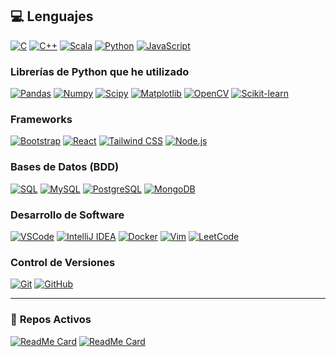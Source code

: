 ## 💻 **Lenguajes**

[![C](https://img.shields.io/badge/-C-A8B9CC?style=flat&logo=c&logoColor=white&link=https://github.com/SebaSalasLvd)](https://github.com/SebaSalasLvd)
[![C++](https://img.shields.io/badge/-C++-00599C?style=flat&logo=cplusplus&logoColor=white&link=https://github.com/SebaSalasLvd)](https://github.com/SebaSalasLvd)
[![Scala](https://img.shields.io/badge/-Scala-DC322F?style=flat&logo=scala&logoColor=white&link=https://github.com/SebaSalasLvd)](https://github.com/SebaSalasLvd)
[![Python](https://img.shields.io/badge/-Python-black?style=flat&logo=python&link=https://github.com/SebaSalasLvd/Python-AWS-TradingAI)](https://github.com/SebaSalasLvd/Python-AWS-TradingAI)
[![JavaScript](https://img.shields.io/badge/-JavaScript-black?style=flat&logo=javascript&link=https://github.com/SebaSalasLvd)](https://github.com/SebaSalasLvd)  

### **Librerías de Python que he utilizado**
[![Pandas](https://img.shields.io/badge/-Pandas-150458?style=flat&logo=Pandas&link=https://github.com/SebaSalasLvd)](https://github.com/SebaSalasLvd)
[![Numpy](https://img.shields.io/badge/-Numpy-lightgray?style=flat&logo=Numpy&logoColor=white&link=https://github.com/SebaSalasLvd)](https://github.com/SebaSalasLvd)
[![Scipy](https://img.shields.io/badge/-Scipy-blue?style=flat&logo=Scipy&logoColor=white&link=https://github.com/SebaSalasLvd)](https://github.com/SebaSalasLvd)
[![Matplotlib](https://img.shields.io/badge/-Matplotlib-black?style=flat&logo=Matplotlib&logoColor=white&link=https://github.com/SebaSalasLvd)](https://github.com/SebaSalasLvd)
[![OpenCV](https://img.shields.io/badge/-OpenCV-5C3EE8?style=flat&logo=OpenCV&logoColor=white&link=https://github.com/SebaSalasLvd)](https://github.com/SebaSalasLvd)
[![Scikit-learn](https://img.shields.io/badge/-Scikit_learn-f79c42?style=flat&logo=Scikit-learn&logoColor=white&link=https://github.com/SebaSalasLvd)](https://github.com/SebaSalasLvd)


### **Frameworks**
[![Bootstrap](https://img.shields.io/badge/-Bootstrap-purple?style=flat&logo=bootstrap&link=https://github.com/SebaSalasLvd)](https://github.com/SebaSalasLvd)
[![React](https://img.shields.io/badge/-React-61DAFB?style=flat&logo=react&logoColor=white&link=https://github.com/SebaSalasLvd)](https://github.com/SebaSalasLvd)
[![Tailwind CSS](https://img.shields.io/badge/-Tailwind%20CSS-38B2AC?style=flat&logo=tailwindcss&logoColor=white&link=https://github.com/SebaSalasLvd)](https://github.com/SebaSalasLvd)
[![Node.js](https://img.shields.io/badge/-Node.js-339933?style=flat&logo=node.js&logoColor=white&link=https://github.com/SebaSalasLvd)](https://github.com/SebaSalasLvd)

### **Bases de Datos (BDD)**
[![SQL](https://img.shields.io/badge/-SQL-orange?style=flat&logo=sql&link=https://github.com/SebaSalasLvd)](https://github.com/SebaSalasLvd)
[![MySQL](https://img.shields.io/badge/-MySQL-lightgray?style=flat&logo=mysql&link=https://github.com/SebaSalasLvd)](https://github.com/SebaSalasLvd)
[![PostgreSQL](https://img.shields.io/badge/-PostgreSQL-blue?style=flat&logo=postgresql&link=https://github.com/SebaSalasLvd)](https://github.com/SebaSalasLvd)
[![MongoDB](https://img.shields.io/badge/-MongoDB-47A248?style=flat&logo=mongodb&logoColor=white)](https://www.mongodb.com/)


### **Desarrollo de Software**
[![VSCode](https://img.shields.io/badge/-VSCode-007ACC?style=flat&logo=visualstudiocode&logoColor=white)](https://code.visualstudio.com/)
[![IntelliJ IDEA](https://img.shields.io/badge/-IntelliJ%20IDEA-000000?style=flat&logo=IntelliJ-IDEA&logoColor=white&link=https://github.com/SebaSalasLvd)](https://github.com/SebaSalasLvd)
[![Docker](https://img.shields.io/badge/-Docker-2496ED?style=flat&logo=Docker&logoColor=white&link=https://github.com/SebaSalasLvd)](https://github.com/SebaSalasLvd)
[![Vim](https://img.shields.io/badge/-Vim-019733?style=flat&logo=Vim&logoColor=white&link=https://github.com/SebaSalasLvd)](https://github.com/SebaSalasLvd)
[![LeetCode](https://img.shields.io/badge/-LeetCode-02569B?style=flat&logo=leetCode&logoColor=white&link=https://github.com/SebaSalasLvd)](https://github.com/SebaSalasLvd)

### **Control de Versiones**
[![Git](https://img.shields.io/badge/-Git-black?style=flat&logo=git&link=https://github.com/SebaSalasLvd)](https://github.com/SebaSalasLvd)
[![GitHub](https://img.shields.io/badge/-GitHub-181717?style=flat&logo=github&link=https://github.com/SebaSalasLvd)](https://github.com/SebaSalasLvd)

---

### 🚀 **Repos Activos**
[![ReadMe Card](https://github-readme-stats.vercel.app/api/pin/?username=SebaSalasLvd&repo=vitral&theme=radical)](https://github.com/SebaSalasLvd/vitral)
[![ReadMe Card](https://github-readme-stats.vercel.app/api/pin/?username=SebaSalasLvd&repo=proyecto-mineria&theme=highcontrast)](https://github.com/SebaSalasLvd/proyecto-mineria)
